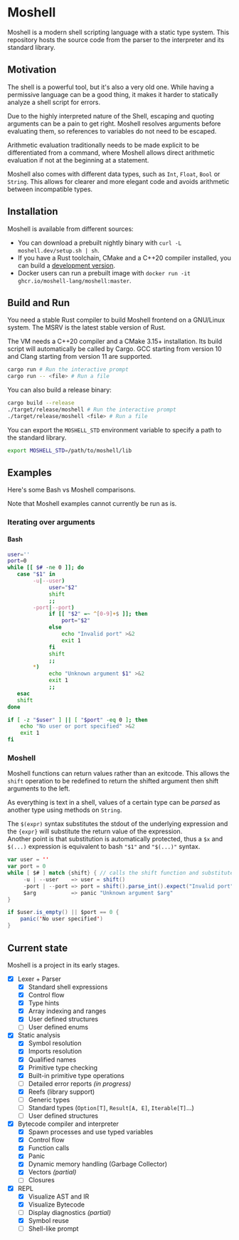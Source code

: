 # Moshell

Moshell is a modern shell scripting language with a static type system.
This repository hosts the source code from the parser to the interpreter and its standard library.

## Motivation

The shell is a powerful tool, but it's also a very old one.
While having a permissive language can be a good thing, it makes it harder to statically analyze a shell script for errors.

Due to the highly interpreted nature of the Shell, escaping and quoting arguments can be a pain to get right.
Moshell resolves arguments before evaluating them, so references to variables do not need to be escaped.

Arithmetic evaluation traditionally needs to be made explicit to be differentiated from a command, where Moshell allows direct arithmetic evaluation if not at the beginning at a statement.

Moshell also comes with different data types, such as `Int`, `Float`, `Bool` or `String`. This allows for clearer and more elegant code and avoids arithmetic between incompatible types.

## Installation

Moshell is available from different sources:

- You can download a prebuilt nightly binary with `curl -L moshell.dev/setup.sh | sh`.
- If you have a Rust toolchain, CMake and a C++20 compiler installed, you can build a [development version](#build-and-run).
- Docker users can run a prebuilt image with `docker run -it ghcr.io/moshell-lang/moshell:master`.

## Build and Run

You need a stable Rust compiler to build Moshell frontend on a GNU/Linux system.
The MSRV is the latest stable version of Rust.

The VM needs a C++20 compiler and a CMake 3.15+ installation. Its build script will automatically be called by Cargo.
GCC starting from version 10 and Clang starting from version 11 are supported.

```sh
cargo run # Run the interactive prompt
cargo run -- <file> # Run a file
```

You can also build a release binary:
```sh
cargo build --release
./target/release/moshell # Run the interactive prompt
./target/release/moshell <file> # Run a file
```

You can export the `MOSHELL_STD` environment variable to specify a path to the standard library.

```sh
export MOSHELL_STD=/path/to/moshell/lib
```

## Examples

Here's some Bash vs Moshell comparisons.

Note that Moshell examples cannot currently be run as is.

### Iterating over arguments

#### Bash

```bash
user=''
port=0
while [[ $# -ne 0 ]]; do
   case "$1" in
        -u|--user)
             user="$2"
             shift
             ;;
        -port|--port)
             if [[ "$2" =~ ^[0-9]+$ ]]; then
                 port="$2"
             else
                 echo "Invalid port" >&2
                 exit 1
             fi
             shift
             ;;
        *)
             echo "Unknown argument $1" >&2
             exit 1
             ;;
   esac
   shift
done

if [ -z "$user" ] || [ "$port" -eq 0 ]; then
    echo "No user or port specified" >&2
    exit 1
fi
```

### Moshell

Moshell functions can return values rather than an exitcode. This allows the `shift` operation to be redefined to return the shifted argument then shift arguments to the left.

As everything is text in a shell, values of a certain type can be _parsed_ as another type using methods on `String`.

The `$(expr)` syntax substitutes the stdout of the underlying expression and the `{expr}` will substitute the return value of the expression.  
Another point is that substitution is automatically protected, thus a `$x` and `$(...)` expression is equivalent to bash `"$1"` and `"$(...)"` syntax.

```scala
var user = ''
var port = 0
while [ $# ] match {shift} { // calls the shift function and substitutes its return value
     -u | --user    => user = shift()
     -port | --port => port = shift().parse_int().expect("Invalid port")
     $arg           => panic "Unknown argument $arg"
}

if $user.is_empty() || $port == 0 {
    panic('No user specified')
}
```


## Current state

Moshell is a project in its early stages.

- [x] Lexer + Parser
  - [x] Standard shell expressions
  - [x] Control flow
  - [x] Type hints
  - [x] Array indexing and ranges
  - [x] User defined structures
  - [ ] User defined enums
- [x] Static analysis
  - [x] Symbol resolution
  - [x] Imports resolution
  - [x] Qualified names
  - [x] Primitive type checking
  - [x] Built-in primitive type operations
  - [ ] Detailed error reports *(in progress)*
  - [x] Reefs (library support)
  - [ ] Generic types
  - [ ] Standard types (`Option[T]`, `Result[A, E]`, `Iterable[T]`...)
  - [ ] User defined structures
- [x] Bytecode compiler and interpreter
  - [x] Spawn processes and use typed variables
  - [x] Control flow
  - [x] Function calls
  - [x] Panic
  - [x] Dynamic memory handling (Garbage Collector)
  - [X] Vectors *(partial)*
  - [ ] Closures
- [x] REPL
  - [x] Visualize AST and IR
  - [x] Visualize Bytecode
  - [ ] Display diagnostics *(partial)*
  - [x] Symbol reuse
  - [ ] Shell-like prompt
